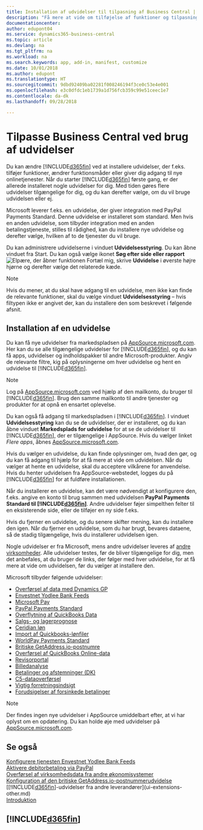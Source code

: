 ```yaml
---
title: Installation af udvidelser til tilpasning af Business Central | Microsoft Docs
description: "Få mere at vide om tilføjelse af funktioner og tilpasning af Business Central ved at installere udvidelser."
documentationcenter: 
author: edupont04
ms.service: dynamics365-business-central
ms.topic: article
ms.devlang: na
ms.tgt_pltfrm: na
ms.workload: na
ms.search.keywords: app, add-in, manifest, customize
ms.date: 10/01/2018
ms.author: edupont
ms.translationtype: HT
ms.sourcegitcommit: 9dbd92409ba02281f008246194f3ce0c53e4e001
ms.openlocfilehash: e3c0dfdc1eb1739a1d756fcb359c99e51ceec1e7
ms.contentlocale: da-dk
ms.lasthandoff: 09/28/2018

---
```

# <a name="customizing-business-central-using-extensions"></a>Tilpasse Business Central ved brug af udvidelser
Du kan ændre [!INCLUDE[d365fin](includes/d365fin_md.md)] ved at installere udvidelser, der f.eks. tilføjer funktioner, ændrer funktionsmåder eller giver dig adgang til nye onlinetjenester.
Når du starter [!INCLUDE[d365fin](includes/d365fin_md.md)] første gang, er der allerede installeret nogle udvidelser for dig. Med tiden gøres flere udvidelser tilgængelige for dig, og du kan derefter vælge, om du vil bruge udvidelsen eller ej.

Microsoft leverer f.eks. en udvidelse, der giver integration med PayPal Payments Standard. Denne udvidelse er installeret som standard.
Men hvis en anden udvidelse, som tilbyder integration med en anden betalingstjeneste, stilles til rådighed, kan du installere nye udvidelse og derefter vælge, hvilken af to de tjenester du vil bruge.  

Du kan administrere udvidelserne i vinduet **Udvidelsesstyring**. Du kan åbne vinduet fra Start. Du kan også vælge ikonet **Søg efter side eller rapport** ![Elpære, der åbner funktionen Fortæl mig](media/ui-search/search_small.png "Fortæl mig, hvad du vil foretage dig"), skrive **Udvidelse** i øverste højre hjørne og derefter vælge det relaterede kæde.  

> [!NOTE]  
>   Hvis du mener, at du skal have adgang til en udvidelse, men ikke kan finde de relevante funktioner, skal du vælge vinduet **Udvidelsesstyring** – hvis filtypen ikke er angivet der, kan du installere den som beskrevet i følgende afsnit.  

## <a name="installing-an-extension"></a>Installation af en udvidelse
Du kan få nye udvidelser fra markedspladsen på [AppSource.microsoft.com](https://appsource.microsoft.com/en-us/marketplace/apps?src=dynamics365website&product=dynamics-365-business-central). Her kan du se alle tilgængelige udvidelser for [!INCLUDE[d365fin](includes/d365fin_md.md)], og du kan få apps, udvidelser og indholdspakker til andre Microsoft-produkter. Angiv de relevante filtre, kig på oplysningerne om hver udvidelse og hent en udvidelse til [!INCLUDE[d365fin](includes/d365fin_md.md)].  
> [!NOTE]  
>   Log på [AppSource.microsoft.com](https://appsource.microsoft.com/) ved hjælp af den mailkonto, du bruger til [!INCLUDE[d365fin](includes/d365fin_md.md)]. Brug den samme mailkonto til andre tjenester og produkter for at opnå en ensartet oplevelse.  

Du kan også få adgang til markedspladsen i [!INCLUDE[d365fin](includes/d365fin_md.md)]. I vinduet **Udvidelsesstyring** kan du se de udvidelser, der er installeret, og du kan åbne vinduet **Markedsplads for udvidelse** for at se de udvidelser til [!INCLUDE[d365fin](includes/d365fin_md.md)], der er tilgængelige i AppSource. Hvis du vælger linket *Flere apps*, åbnes [AppSource.microsoft.com](https://appsource.microsoft.com/en-us/marketplace/apps?product=dynamics-365%3Bdynamics-365-for-financials&page=1).  

Hvis du vælger en udvidelse, du kan finde oplysninger om, hvad den gør, og du kan få adgang til hjælp for at få mere at vide om udvidelsen. Når du vælger at hente en udvidelse, skal du acceptere vilkårene for anvendelse. Hvis du henter udvidelsen fra AppSource-webstedet, logges du på [!INCLUDE[d365fin](includes/d365fin_md.md)] for at fuldføre installationen.  

Når du installerer en udvidelse, kan det være nødvendigt at konfigurere den, f.eks. angive en konto til brug sammen med udvidelsen **PayPal Payments Standard til [!INCLUDE[d365fin](includes/d365fin_md.md)]**.
Andre udvidelser føjer simpelthen felter til en eksisterende side, eller de tilføjer en ny side f.eks.   

Hvis du fjerner en udvidelse, og du senere skifter mening, kan du installere den igen. Når du fjerner en udvidelse, som du har brugt, bevares dataene, så de stadig tilgængelige, hvis du installerer udvidelsen igen.  

Nogle udvidelser er fra Microsoft, mens andre udvidelser leveres af [andre virksomheder](ui-extensions-other.md). Alle udvidelser testes, før de bliver tilgængelige for dig, men det anbefales, at du bruger de links, der følger med hver udvidelse, for at få mere at vide om udvidelsen, før du vælger at installere den.  

Microsoft tilbyder følgende udvidelser:  

* [Overførsel af data med Dynamics GP](ui-extensions-dynamicsgp-data-migration.md)  
* [Envestnet Yodlee Bank Feeds](ui-extensions-yodlee-bank-feeds.md)  
* [Microsoft Pay](ui-extensions-microsoft-pay-payments.md)  
* [PayPal Payments Standard](ui-extensions-paypal-payments-standard.md)  
* [Overflytning af QuickBooks Data](ui-extensions-quickbooks-data-migration.md)  
* [Salgs- og lagerprognose](ui-extensions-sales-forecast.md)  
* [Ceridian løn](ui-extensions-ceridian-payroll.md)  
* [Import af Quickbooks-lønfiler](ui-extensions-quickbooks-payroll.md)  
* [WorldPay Payments Standard](ui-extensions-worldpay-payments-standard.md)  
* [Britiske GetAddress.io-postnumre](ui-extensions-getaddressio.md)  
* [Overførsel af QuickBooks Online-data](ui-extensions-quickbooks-online-data-migration.md)  
* [Revisorportal](ui-extensions-accountant-portal.md)  
* [Billedanalyse](ui-extensions-image-analyzer.md)  
* [Betalinger og afstemninger (DK)](ui-extensions-payments-reconciliation-formats-dk.md)  
* [C5-dataoverførsel](ui-extensions-c5-data-migration.md)  
* [Vigtig forretningsindsigt](ui-extensions-essential-business-insights.md)  
* [Forudsigelser af forsinkede betalinger](ui-extensions-late-payment-prediction.md  )

> [!NOTE]  
>  Der findes ingen nye udvidelser i AppSource umiddelbart efter, at vi har oplyst om en opdatering. Du kan holde øje med udvidelser på [AppSource.microsoft.com](https://appsource.microsoft.com/en-us/marketplace/apps?product=dynamics-365%3Bdynamics-365-for-financials&page=1).

## <a name="see-also"></a>Se også
[Konfigurere tjenesten Envestnet Yodlee Bank Feeds](bank-how-setup-bank-statement-service.md)  
[Aktivere debitorbetaling via PayPal](sales-how-enable-payment-service-extensions.md)  
[Overførsel af virksomhedsdata fra andre økonomisystemer](across-import-data-configuration-packages.md)  
[Konfiguration af den britiske GetAddress.io-postnummerudvidelse](LocalFunctionality/UnitedKingdom/uk-setup-postal-code-service.md)  
[[!INCLUDE[d365fin](includes/d365fin_md.md)]-udvidelser fra andre leverandører](ui-extensions-other.md)  
[Introduktion](product-get-started.md)  

## [!INCLUDE[d365fin](includes/free_trial_md.md)]  
 

